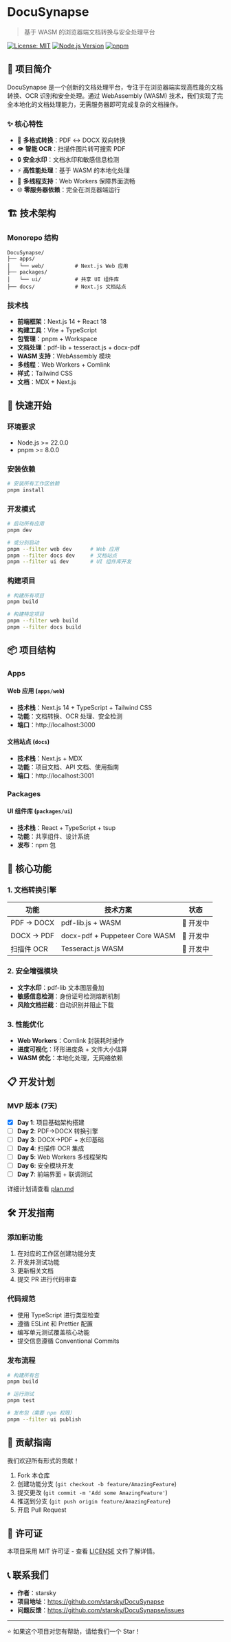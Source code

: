 # DocuSynapse

> 基于 WASM 的浏览器端文档转换与安全处理平台

[![License: MIT](https://img.shields.io/badge/License-MIT-yellow.svg)](https://opensource.org/licenses/MIT)
[![Node.js Version](https://img.shields.io/badge/node-%3E%3D22.0.0-brightgreen)](https://nodejs.org/)
[![pnpm](https://img.shields.io/badge/pnpm-%3E%3D8.0.0-orange)](https://pnpm.io/)

## 🚀 项目简介

DocuSynapse 是一个创新的文档处理平台，专注于在浏览器端实现高性能的文档转换、OCR 识别和安全处理。通过 WebAssembly (WASM) 技术，我们实现了完全本地化的文档处理能力，无需服务器即可完成复杂的文档操作。

### ✨ 核心特性

- 🔄 **多格式转换**：PDF ↔ DOCX 双向转换
- 👁️ **智能 OCR**：扫描件图片转可搜索 PDF
- 🔒 **安全水印**：文档水印和敏感信息检测
- ⚡ **高性能处理**：基于 WASM 的本地化处理
- 🧵 **多线程支持**：Web Workers 保障界面流畅
- 🌐 **零服务器依赖**：完全在浏览器端运行

## 🏗️ 技术架构

### Monorepo 结构

```
DocuSynapse/
├── apps/
│   └── web/          # Next.js Web 应用
├── packages/
│   └── ui/           # 共享 UI 组件库
├── docs/             # Next.js 文档站点
```

### 技术栈

- **前端框架**：Next.js 14 + React 18
- **构建工具**：Vite + TypeScript
- **包管理**：pnpm + Workspace
- **文档处理**：pdf-lib + tesseract.js + docx-pdf
- **WASM 支持**：WebAssembly 模块
- **多线程**：Web Workers + Comlink
- **样式**：Tailwind CSS
- **文档**：MDX + Next.js

## 🚀 快速开始

### 环境要求

- Node.js >= 22.0.0
- pnpm >= 8.0.0

### 安装依赖

```bash
# 安装所有工作区依赖
pnpm install
```

### 开发模式

```bash
# 启动所有应用
pnpm dev

# 或分别启动
pnpm --filter web dev      # Web 应用
pnpm --filter docs dev     # 文档站点
pnpm --filter ui dev       # UI 组件库开发
```

### 构建项目

```bash
# 构建所有项目
pnpm build

# 构建特定项目
pnpm --filter web build
pnpm --filter docs build
```

## 📦 项目结构

### Apps

#### Web 应用 (`apps/web`)
- **技术栈**：Next.js 14 + TypeScript + Tailwind CSS
- **功能**：文档转换、OCR 处理、安全检测
- **端口**：http://localhost:3000

#### 文档站点 (`docs`)
- **技术栈**：Next.js + MDX
- **功能**：项目文档、API 文档、使用指南
- **端口**：http://localhost:3001

### Packages

#### UI 组件库 (`packages/ui`)
- **技术栈**：React + TypeScript + tsup
- **功能**：共享组件、设计系统
- **发布**：npm 包

## 🔧 核心功能

### 1. 文档转换引擎

| 功能 | 技术方案 | 状态 |
|------|----------|------|
| PDF → DOCX | pdf-lib.js + WASM | 🚧 开发中 |
| DOCX → PDF | docx-pdf + Puppeteer Core WASM | 🚧 开发中 |
| 扫描件 OCR | Tesseract.js WASM | 🚧 开发中 |

### 2. 安全增强模块

- **文字水印**：pdf-lib 文本图层叠加
- **敏感信息检测**：身份证号检测熔断机制
- **风险文档拦截**：自动识别并阻止下载

### 3. 性能优化

- **Web Workers**：Comlink 封装耗时操作
- **进度可视化**：环形进度条 + 文件大小估算
- **WASM 优化**：本地化处理，无网络依赖

## 📋 开发计划

### MVP 版本 (7天)

- [x] **Day 1**: 项目基础架构搭建
- [ ] **Day 2**: PDF→DOCX 转换引擎
- [ ] **Day 3**: DOCX→PDF + 水印基础
- [ ] **Day 4**: 扫描件 OCR 集成
- [ ] **Day 5**: Web Workers 多线程架构
- [ ] **Day 6**: 安全模块开发
- [ ] **Day 7**: 前端界面 + 联调测试

详细计划请查看 [plan.md](./plan.md)

## 🛠️ 开发指南

### 添加新功能

1. 在对应的工作区创建功能分支
2. 开发并测试功能
3. 更新相关文档
4. 提交 PR 进行代码审查

### 代码规范

- 使用 TypeScript 进行类型检查
- 遵循 ESLint 和 Prettier 配置
- 编写单元测试覆盖核心功能
- 提交信息遵循 Conventional Commits

### 发布流程

```bash
# 构建所有包
pnpm build

# 运行测试
pnpm test

# 发布包（需要 npm 权限）
pnpm --filter ui publish
```

## 🤝 贡献指南

我们欢迎所有形式的贡献！

1. Fork 本仓库
2. 创建功能分支 (`git checkout -b feature/AmazingFeature`)
3. 提交更改 (`git commit -m 'Add some AmazingFeature'`)
4. 推送到分支 (`git push origin feature/AmazingFeature`)
5. 开启 Pull Request

## 📄 许可证

本项目采用 MIT 许可证 - 查看 [LICENSE](LICENSE) 文件了解详情。

## 📞 联系我们

- **作者**：starsky
- **项目地址**：https://github.com/starsky/DocuSynapse
- **问题反馈**：https://github.com/starsky/DocuSynapse/issues

---

⭐ 如果这个项目对您有帮助，请给我们一个 Star！
